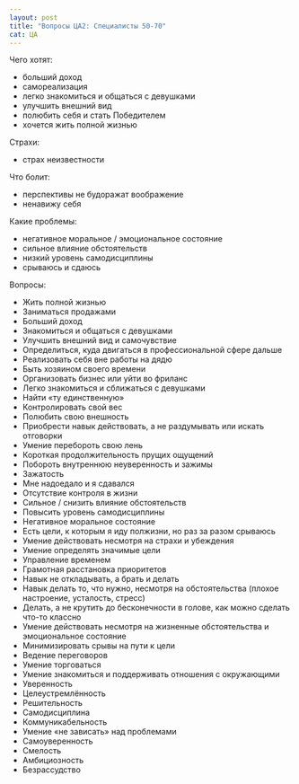 ```yaml
---
layout: post
title: "Вопросы ЦА2: Специалисты 50-70"
cat: ЦА
---
```


Чего хотят:

- больший доход
- самореализация
- легко знакомиться и общаться с девушками
- улучшить внешний вид 
- полюбить себя и стать Победителем
- хочется жить полной жизнью

Страхи:

- страх неизвестности

Что болит:

- перспективы не будоражат воображение
- ненавижу себя

Какие проблемы:

- негативное моральное / эмоциональное состояние
- сильное влияние обстоятельств
- низкий уровень самодисциплины
- срываюсь и сдаюсь

Вопросы:

- Жить полной жизнью
- Заниматься продажами
- Больший доход
- Знакомиться и общаться с девушками
- Улучшить внешний вид и самочувствие
- Определиться, куда двигаться в профессиональной сфере дальше
- Реализовать себя вне работы на дядю
- Быть хозяином своего времени
- Организовать бизнес или уйти во фриланс
- Легко знакомиться и сближаться с девушками
- Найти «ту единственную»
- Контролировать свой вес
- Полюбить свою внешность
- Приобрести навык действовать, а не раздумывать или искать отговорки
- Умение перебороть свою лень
- Короткая продолжительность прущих ощущений
- Побороть внутреннюю неуверенность и зажимы
- Зажатость
- Мне надоедало и я сдавался
- Отсутствие контроля в жизни
- Сильное / снизить влияние обстоятельств
- Повысить уровень самодисциплины
- Негативное моральное состояние
- Есть цели, к которым я иду полжизни, но раз за разом срываюсь
- Умение действовать несмотря на страхи и убеждения
- Умение определять значимые цели
- Управление временем
- Грамотная расстановка приоритетов
- Навык не откладывать, а брать и делать
- Навык делать то, что нужно, несмотря на обстоятельства (плохое настроение, усталость, стресс)
- Делать, а не крутить до бесконечности в голове, как можно сделать что-то классно
- Умение действовать несмотря на жизненные обстоятельства и эмоциональное состояние
- Минимизировать срывы на пути к цели
- Ведение переговоров
- Умение торговаться
- Умение знакомиться и поддерживать отношения с окружающими
- Уверенность
- Целеустремлённость
- Решительность
- Самодисциплина
- Коммуникабельность
- Умение «не зависать» над проблемами
- Самоуверенность
- Смелость
- Амбициозность
- Безрассудство